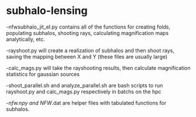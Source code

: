 # subhalo-lensing
-nfwsubhalo_jit_el.py contains all of the functions for creating folds, populating subhalos, shooting rays, calculating magnification maps analytically, etc.

-rayshoot.py will create a realization of subhalos and then shoot rays, saving the mapping between X and Y (these files are usually large)

-calc_mags.py will take the rayshooting results, then calculate magnification statistics for gaussian sources

-shoot_parallel.sh and analyze_parallel.sh are bash scripts to run rayshoot.py and calc_mags.py respectively in batchs on the hpc

-*_nfw.npy and NFW_*.dat are helper files with tabulated functions for subhalos.
